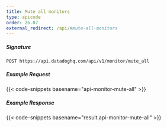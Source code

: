 ```yaml
---
title: Mute all monitors
type: apicode
order: 26.07
external_redirect: /api/#mute-all-monitors
---
```


##### Signature
`POST https://api.datadoghq.com/api/v1/monitor/mute_all`
##### Example Request
{{< code-snippets basename="api-monitor-mute-all" >}}
##### Example Response
{{< code-snippets basename="result.api-monitor-mute-all" >}}
